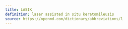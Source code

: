 ```yaml
---
title: LASIK
definition: laser assisted in situ keratomileusis
source: https://openmd.com/dictionary/abbreviations/l
---
```

